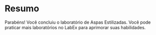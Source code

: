 # Resumo

Parabéns! Você concluiu o laboratório de Aspas Estilizadas. Você pode praticar mais laboratórios no LabEx para aprimorar suas habilidades.
